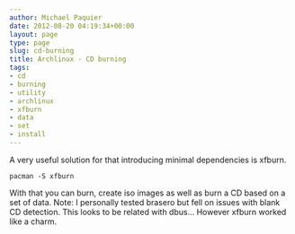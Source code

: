 ```yaml
---
author: Michael Paquier
date: 2012-08-20 04:19:34+00:00
layout: page
type: page
slug: cd-burning
title: Archlinux - CD burning
tags:
- cd
- burning
- utility
- archlinux
- xfburn
- data
- set
- install
---
```

A very useful solution for that introducing minimal dependencies is xfburn.

    pacman -S xfburn

With that you can burn, create iso images as well as burn a CD based on a
set of data. Note: I personally tested brasero but fell on issues with blank
CD detection. This looks to be related with dbus... However xfburn worked
like a charm.

